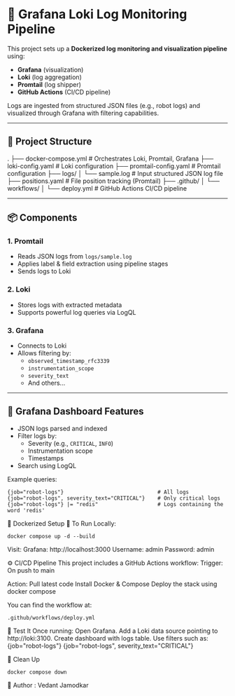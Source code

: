 # 🚀 Grafana Loki Log Monitoring Pipeline

This project sets up a **Dockerized log monitoring and visualization pipeline** using:

- **Grafana** (visualization)
- **Loki** (log aggregation)
- **Promtail** (log shipper)
- **GitHub Actions** (CI/CD pipeline)

Logs are ingested from structured JSON files (e.g., robot logs) and visualized through Grafana with filtering capabilities.

---

## 📁 Project Structure
.
├── docker-compose.yml # Orchestrates Loki, Promtail, Grafana
├── loki-config.yaml # Loki configuration
├── promtail-config.yaml # Promtail configuration
├── logs/
│ └── sample.log # Input structured JSON log file
├── positions.yaml # File position tracking (Promtail)
├── .github/
│ └── workflows/
│ └── deploy.yml # GitHub Actions CI/CD pipeline


---

## 📦 Components

### 1. **Promtail**
- Reads JSON logs from `logs/sample.log`
- Applies label & field extraction using pipeline stages
- Sends logs to Loki

### 2. **Loki**
- Stores logs with extracted metadata
- Supports powerful log queries via LogQL

### 3. **Grafana**
- Connects to Loki
- Allows filtering by:
  - `observed_timestamp_rfc3339`
  - `instrumentation_scope`
  - `severity_text`
  - And others...

---

## 📸 Grafana Dashboard Features

- JSON logs parsed and indexed
- Filter logs by:
  - Severity (e.g., `CRITICAL`, `INFO`)
  - Instrumentation scope
  - Timestamps
- Search using LogQL

Example queries:
```logql
{job="robot-logs"}                              # All logs
{job="robot-logs", severity_text="CRITICAL"}    # Only critical logs
{job="robot-logs"} |= "redis"                   # Logs containing the word 'redis'
```
🐳 Dockerized Setup
🔧 To Run Locally:
```
docker compose up -d --build
```

Visit:
Grafana: http://localhost:3000
Username: admin
Password: admin

⚙️ CI/CD Pipeline
This project includes a GitHub Actions workflow:
Trigger: On push to main

Action:
Pull latest code
Install Docker & Compose
Deploy the stack using docker compose

You can find the workflow at:
```
.github/workflows/deploy.yml
```

🧪 Test It
Once running:
Open Grafana.
Add a Loki data source pointing to http://loki:3100.
Create dashboard with logs table.
Use filters such as:
 {job="robot-logs"}
 {job="robot-logs", severity_text="CRITICAL"}

🧼 Clean Up
```
docker compose down
```
🙌 Author :
  Vedant Jamodkar

